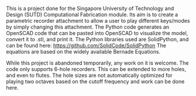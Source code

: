 This is a project done for the Singapore University of Technology and Design (SUTD) Computational Fabrication module. 
Its aim is to create a parametric recorder attachment to allow a user to play different keys/modes by simply changing this attachment. 
The Python code generates an OpenSCAD code that can be pasted into OpenSCAD to visualize the model, convert it to .stl, and print it. 
The Python libraries used are SolidPython, and can be found here: https://github.com/SolidCode/SolidPython
The equations are based on the widely available Bernade Equations. 

While this project is abandoned temporarily, any work on it is welcome. The code only supports 6-hole recorders. This can be extended to more holes, and even to flutes. The hole sizes are not automatically optimized for playing two octaves based on the cutoff frequency and work can be done here. 